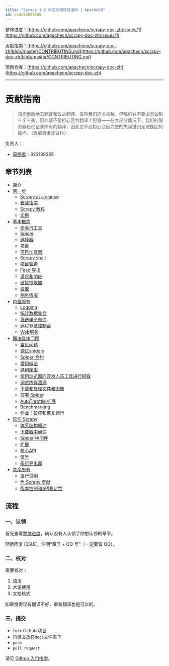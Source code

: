 ```yaml
---
title: "Scrapy 1.6 中文文档校对活动 | ApacheCN"
id: csdn94839549
---
```


整体进度：[https://github.com/apachecn/scrapy-doc-zh/issues/1](https://github.com/apachecn/scrapy-doc-zh/issues/1)

贡献指南：[https://github.com/apachecn/scrapy-doc-zh/blob/master/CONTRIBUTING.md](https://github.com/apachecn/scrapy-doc-zh/blob/master/CONTRIBUTING.md)

项目仓库：[https://github.com/apachecn/scrapy-doc-zh](https://github.com/apachecn/scrapy-doc-zh)

* * *

# 贡献指南

> 请您勇敢地去翻译和改进翻译。虽然我们追求卓越，但我们并不要求您做到十全十美，因此请不要担心因为翻译上犯错——在大部分情况下，我们的服务器已经记录所有的翻译，因此您不必担心会因为您的失误遭到无法挽回的破坏。（改编自维基百科）

负责人：

*   [简杨君](https://github.com/yangjiada)：823139365

## 章节列表

*   [简介](https://github.com/apachecn/scrapy-doc-zh/blob/master/docs/index.md)
*   [第一步](https://github.com/apachecn/scrapy-doc-zh/blob/master/docs/2.md)
    *   [Scrapy at a glance](https://github.com/apachecn/scrapy-doc-zh/blob/master/docs/3.md)
    *   [安装指南](https://github.com/apachecn/scrapy-doc-zh/blob/master/docs/4.md)
    *   [Scrapy 教程](https://github.com/apachecn/scrapy-doc-zh/blob/master/docs/5.md)
    *   [实例](https://github.com/apachecn/scrapy-doc-zh/blob/master/docs/6.md)
*   [基本概念](https://github.com/apachecn/scrapy-doc-zh/blob/master/docs/7.md)
    *   [命令行工具](https://github.com/apachecn/scrapy-doc-zh/blob/master/docs/8.md)
    *   [Spider](https://github.com/apachecn/scrapy-doc-zh/blob/master/docs/9.md)
    *   [选择器](https://github.com/apachecn/scrapy-doc-zh/blob/master/docs/10.md)
    *   [项目](https://github.com/apachecn/scrapy-doc-zh/blob/master/docs/11.md)
    *   [项目加载器](https://github.com/apachecn/scrapy-doc-zh/blob/master/docs/12.md)
    *   [Scrapy shell](https://github.com/apachecn/scrapy-doc-zh/blob/master/docs/13.md)
    *   [项目管道](https://github.com/apachecn/scrapy-doc-zh/blob/master/docs/14.md)
    *   [Feed 导出](https://github.com/apachecn/scrapy-doc-zh/blob/master/docs/15.md)
    *   [请求和响应](https://github.com/apachecn/scrapy-doc-zh/blob/master/docs/16.md)
    *   [链接提取器](https://github.com/apachecn/scrapy-doc-zh/blob/master/docs/17.md)
    *   [设置](https://github.com/apachecn/scrapy-doc-zh/blob/master/docs/18.md)
    *   [例外情况](https://github.com/apachecn/scrapy-doc-zh/blob/master/docs/19.md)
*   [内置服务](https://github.com/apachecn/scrapy-doc-zh/blob/master/docs/20.md)
    *   [Logging](https://github.com/apachecn/scrapy-doc-zh/blob/master/docs/21.md)
    *   [统计数据集合](https://github.com/apachecn/scrapy-doc-zh/blob/master/docs/22.md)
    *   [发送电子邮件](https://github.com/apachecn/scrapy-doc-zh/blob/master/docs/23.md)
    *   [远程登录控制台](https://github.com/apachecn/scrapy-doc-zh/blob/master/docs/24.md)
    *   [Web服务](https://github.com/apachecn/scrapy-doc-zh/blob/master/docs/25.md)
*   [解决具体问题](https://github.com/apachecn/scrapy-doc-zh/blob/master/docs/26.md)
    *   [常见问题](https://github.com/apachecn/scrapy-doc-zh/blob/master/docs/27.md)
    *   [调试spiders](https://github.com/apachecn/scrapy-doc-zh/blob/master/docs/28.md)
    *   [Spider 合约](https://github.com/apachecn/scrapy-doc-zh/blob/master/docs/29.md)
    *   [常用做法](https://github.com/apachecn/scrapy-doc-zh/blob/master/docs/30.md)
    *   [通用爬虫](https://github.com/apachecn/scrapy-doc-zh/blob/master/docs/31.md)
    *   [使用浏览器的开发人员工具进行抓取](https://github.com/apachecn/scrapy-doc-zh/blob/master/docs/32.md)
    *   [调试内存泄漏](https://github.com/apachecn/scrapy-doc-zh/blob/master/docs/33.md)
    *   [下载和处理文件和图像](https://github.com/apachecn/scrapy-doc-zh/blob/master/docs/34.md)
    *   [部署 Spider](https://github.com/apachecn/scrapy-doc-zh/blob/master/docs/35.md)
    *   [AutoThrottle 扩展](https://github.com/apachecn/scrapy-doc-zh/blob/master/docs/36.md)
    *   [Benchmarking](https://github.com/apachecn/scrapy-doc-zh/blob/master/docs/37.md)
    *   [作业：暂停和恢复爬行](https://github.com/apachecn/scrapy-doc-zh/blob/master/docs/38.md)
*   [延伸 Scrapy](https://github.com/apachecn/scrapy-doc-zh/blob/master/docs/39.md)
    *   [体系结构概述](https://github.com/apachecn/scrapy-doc-zh/blob/master/docs/40.md)
    *   [下载器中间件](https://github.com/apachecn/scrapy-doc-zh/blob/master/docs/41.md)
    *   [Spider 中间件](https://github.com/apachecn/scrapy-doc-zh/blob/master/docs/42.md)
    *   [扩展](https://github.com/apachecn/scrapy-doc-zh/blob/master/docs/43.md)
    *   [核心API](https://github.com/apachecn/scrapy-doc-zh/blob/master/docs/44.md)
    *   [信号](https://github.com/apachecn/scrapy-doc-zh/blob/master/docs/45.md)
    *   [条目导出器](https://github.com/apachecn/scrapy-doc-zh/blob/master/docs/46.md)
*   [其余所有](https://github.com/apachecn/scrapy-doc-zh/blob/master/docs/47.md)
    *   [发行说明](https://github.com/apachecn/scrapy-doc-zh/blob/master/docs/48.md)
    *   [为 Scrapy 贡献](https://github.com/apachecn/scrapy-doc-zh/blob/master/docs/49.md)
    *   [版本控制和API稳定性](https://github.com/apachecn/scrapy-doc-zh/blob/master/docs/50.md)

## 流程

### 一、认领

首先查看[整体进度](https://github.com/apachecn/scrapy-doc-zh/issues/1)，确认没有人认领了你想认领的章节。

然后回复 ISSUE，注明“章节 + QQ 号”（一定要留 QQ）。

### 二、校对

需要校对：

1.  语法
2.  术语使用
3.  文档格式

如果觉得现有翻译不好，重新翻译也是可以的。

### 三、提交

*   `fork` Github 项目
*   将译文放在`docs`文件夹下
*   `push`
*   `pull request`

请见 [Github 入门指南](https://github.com/apachecn/kaggle/blob/master/docs/GitHub)。